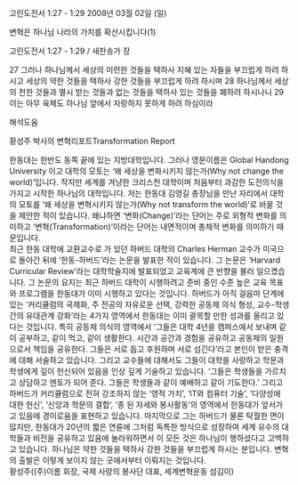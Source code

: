 고린도전서 1:27 - 1:29 
2008년 03월 02일 (일)

변혁은 하나님 나라의 가치를 확산시킵니다(1)



고린도전서 1:27 - 1:29 / 새찬송가  장


27 그러나 하나님께서 세상의 미련한 것들을 택하사 지혜 있는 자들을 부끄럽게 하려 하시고 세상의 약한 것들을 택하사 강한 것들을 부끄럽게 하려 하시며 28 하나님께서 세상의 천한 것들과 멸시 받는 것들과 없는 것들을 택하사 있는 것들을 폐하려 하시나니 29 이는 아무 육체도 하나님 앞에서 자랑하지 못하게 하려 하심이라

해석도움





황성주 박사의 변혁리포트Transformation Report

한동대는 한반도 동쪽 끝에 있는 지방대학입니다. 그러나 영문이름은 Global Handong University 이고 대학의 모토는 ‘왜 세상을 변화시키지 않는가(Why not change the world)’입니다. 작지만 세계를 겨냥한 크리스천 대학이며 처음부터 과감한 도전의식을 가지고 시작한 하나님의 대학입니다. 저는 한동대 김영길 총장님을 만난 자리에서 대학의 모토를 ‘왜 세상을 변혁시키지 않는가(Why not transform the world)’로 바꿀 것을 제안한 적이 있습니다. 왜냐하면 ‘변화(Change)’라는 단어는 주로 외형적 변화를 의미하고 ‘변혁(Transformation)’이라는 단어는 내면적이며 총체적 변화를 의미하기 때문입니다.    
최근 한동 대학에 교환교수로 가 있던 하버드 대학의 Charles Herman 교수가 미국으로 돌아간 뒤에 ‘한동-하버드’라는 논문을 발표한 적이 있습니다. 그 논문은 ‘Harvard Curricular Review’라는 대학학술지에 발표되었고 교육계에 큰 반향을 불러 일으켰습니다. 그 논문의 요지는 최근 하버드 대학이 시행하려고 준비 중인 수준 높은 교육 목표와 프로그램을 한동대가 이미 시행하고 있다는 것입니다. 하버드가 아직 걸음마 단계에 있는 ‘커리큘럼의 국제화, 주 전공의 자유로운 선택, 강력한 공동체 의식 형성, 교수-학생 간의 유대관계 강화’라는 4가지 영역에서 한동대는 이미 괄목할 만한 성과를 올리고 있다는 것입니다. 특히 공동체 의식의 영역에서 ‘그들은 대학 4년을 캠퍼스에서 보내며 같이 공부하고, 같이 먹고, 같이 생활한다. 시간과 공간과 경험을 공유하고 공동체의 일원으로서 책임을 공유한다. 그들은 서로 돕고 후원하며 서로 섬긴다’라고 본인이 받은 충격에 대해 서술하고 있습니다. 그리고 교수들에 대해서도 그들이 대학을 사랑하고 학문과 학생에게 깊이 헌신되어 있음을 인상 깊게 기술하고 있습니다. ‘그들은 학생들을 가르치고 상담하고 멘토가 되어 준다. 그들은 학생들과 같이 예배하고 같이 기도한다.’ 그리고 하버드가 커리큘럼으로 전혀 강조하지 않는 ‘영적 가치’, ‘IT와 컴퓨터 기술’, ‘다양성에 대한 헌신’, ‘신앙과 학문의 결합’, ‘종 된 자세와 봉사활동’의 영역에서 한동대가 앞서가고 있음에 경이로움을 표현하고 있습니다. 마지막으로 그는 하버드가 물론 탁월한 면이 많지만, 한동대가 20년의 짧은 연륜에 그처럼 독특한 방식으로 성장하여 세계 유수의 대학들과 비전을 공유하고 있음에 놀라워하면서 이 모든 것은 하나님이 행하셨다고 고백하고 있습니다. 
하나님은 약한 것들을 택하사 강한 것들을 부끄럽게 하시는 분입니다. 변혁의 출발은 이렇게 보이지 않는 곳에서부터 이뤄지는 것입니다.     
황성주((주)이롬 회장, 국제 사랑의 봉사단 대표, 세계변혁운동 섬김이)